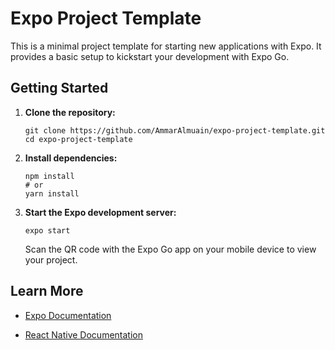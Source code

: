 
# Expo Project Template

This is a minimal project template for starting new applications with Expo. It provides a basic setup to kickstart your development with Expo Go.

## Getting Started

1.  **Clone the repository:**
    
    ```
    git clone https://github.com/AmmarAlmuain/expo-project-template.git
    cd expo-project-template
    
    ```
    
2.  **Install dependencies:**
    
    ```
    npm install
    # or
    yarn install
    
    ```
    
3.  **Start the Expo development server:**
    
    ```
    expo start
    
    ```
    
    Scan the QR code with the Expo Go app on your mobile device to view your project.
    

## Learn More

-   [Expo Documentation](https://docs.expo.dev/ "null")
    
-   [React Native Documentation](https://www.google.com/search?q=https://reactnative.dev/docs "null")

